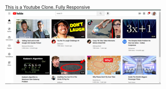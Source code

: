 This is a Youtube Clone. Fully Responsive
![image alt](https://github.com/BlenB-dev/youtube.com/blob/main/Screenshot%202025-03-05%20145615.png?raw=true)
